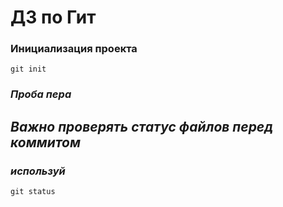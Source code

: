 # ДЗ по Гит

### Инициализация проекта
``` git init ```

### _Проба пера_

## *Важно проверять статус файлов перед коммитом*

### _используй_

``` git status ```
